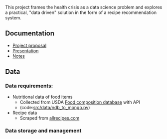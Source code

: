 This project frames the health crisis as a data science problem and explores a practical, "data driven" solution in the form of a recipe recommendation system.   

## Documentation 

* [Project proposal](https://docs.google.com/document/d/1fyTX7zHu0Tg92daD9yG4MbEVNJWpAo9V0dDwW1b2xGA/edit?usp=sharing)
* [Presentation](https://docs.google.com/presentation/d/1vTqdFdSiJ_m-carGSUVMQn9V2vPaHaKSxM-NFZ9JN2A/edit?usp=sharing) 
* [Notes](https://github.com/q0j0p/food_recommender/blob/master/notes/notes.md)

## Data 

### Data requirements: 
* Nutritional data of food items 
  * Collected from USDA [Food composition database](https://ndb.nal.usda.gov/ndb/search/list) with API 
  * (code:[src/data/ndb_to_mongo.py](src/data/ndb_to_mongo.py))
* Recipe data 
  * Scraped from [allrecipes.com](https://allrecipes.com) 
  
### Data storage and management 

